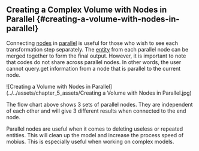 ## Creating a Complex Volume with Nodes in Parallel {#creating-a-volume-with-nodes-in-parallel}

Connecting [nodes](../chapter_1_mobius_interface/nodes.md) in [parallel](../chapter_1_mobius_interface/transfer_of_info_btw_nodes.md) is useful for those who wish to see each transformation step separately. The [entity](../chapter_2_geo-info_data_model/Entities.md) from each parallel node can be merged together to form the final output. However, it is important to note that codes do not share across parallel nodes. In other words, the user cannot query.get information from a node that is parallel to the current node.

![Creating a Volume with Nodes in Parallel](../../assets/chapter_5_assets/Creating a Volume with Nodes in Parallel.jpg)

The flow chart above shows 3 sets of parallel nodes. They are independent of each other and will give 3 different results when connected to the end node.

Parallel nodes are useful when it comes to deleting useless or repeated entities. This will clean up the model and increase the process speed of mobius. This is especially useful when working on complex models.
